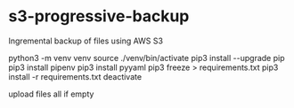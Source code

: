 # s3-progressive-backup
Ingremental backup of files using AWS S3


python3 -m venv venv
source ./venv/bin/activate
pip3 install --upgrade pip
pip3 install pipenv
pip3 install pyyaml
pip3 freeze > requirements.txt
pip3 install -r requirements.txt
deactivate


upload files 
    all if empty

